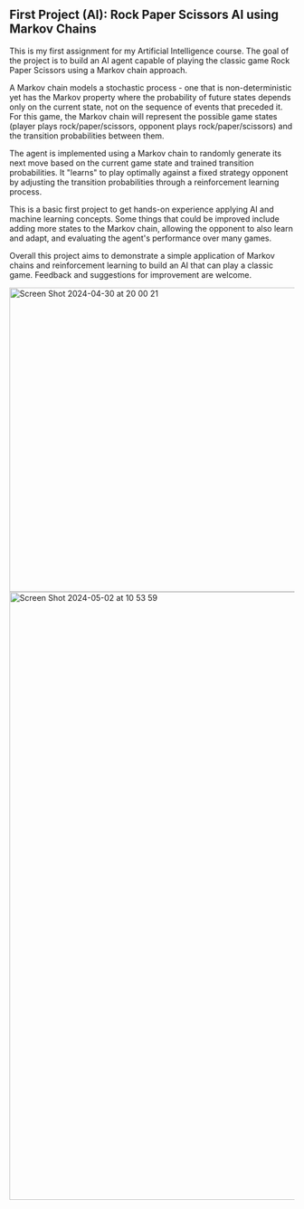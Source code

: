 ## First Project (AI): Rock Paper Scissors AI using Markov Chains

This is my first assignment for my Artificial Intelligence course. The goal of the project is to build an AI agent capable of playing the classic game Rock Paper Scissors using a Markov chain approach.

A Markov chain models a stochastic process - one that is non-deterministic yet has the Markov property where the probability of future states depends only on the current state, not on the sequence of events that preceded it. For this game, the Markov chain will represent the possible game states (player plays rock/paper/scissors, opponent plays rock/paper/scissors) and the transition probabilities between them.

The agent is implemented using a Markov chain to randomly generate its next move based on the current game state and trained transition probabilities. It "learns" to play optimally against a fixed strategy opponent by adjusting the transition probabilities through a reinforcement learning process.

This is a basic first project to get hands-on experience applying AI and machine learning concepts. Some things that could be improved include adding more states to the Markov chain, allowing the opponent to also learn and adapt, and evaluating the agent's performance over many games.

Overall this project aims to demonstrate a simple application of Markov chains and reinforcement learning to build an AI that can play a classic game. Feedback and suggestions for improvement are welcome.

<img width="538" alt="Screen Shot 2024-04-30 at 20 00 21" src="https://github.com/ffatihf3/rock_paper_scissors_markovchain/assets/69224750/ad48e2a9-8792-49f3-b104-23db65d6c145">

<img width="1075" alt="Screen Shot 2024-05-02 at 10 53 59" src="https://github.com/ffatihf3/rock_paper_scissors_markovchain/assets/69224750/4d86e46b-e233-4479-848e-d4b39a6c3bea">
